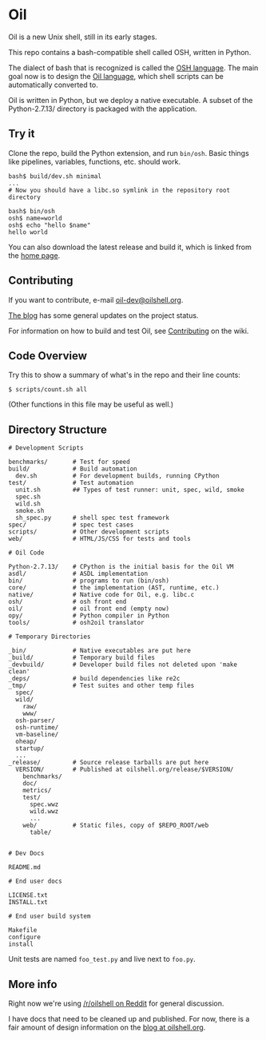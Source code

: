Oil
===

Oil is a new Unix shell, still in its early stages.

This repo contains a bash-compatible shell called OSH, written in Python.

The dialect of bash that is recognized is called the [OSH
language][osh-language].  The main goal now is to design the [Oil
language][oil-language], which shell scripts can be automatically converted
to.

[osh-language]: http://www.oilshell.org/cross-ref.html#osh-language
[oil-language]: http://www.oilshell.org/cross-ref.html#oil-language

Oil is written in Python, but we deploy a native executable.  A subset of the
Python-2.7.13/ directory is packaged with the application.

Try it
------

Clone the repo, build the Python extension, and run `bin/osh`.  Basic things
like pipelines, variables, functions, etc. should work.

    bash$ build/dev.sh minimal
    ...
    # Now you should have a libc.so symlink in the repository root directory

    bash$ bin/osh
    osh$ name=world
    osh$ echo "hello $name"
    hello world

You can also download the latest release and build it, which is linked from the
[home page](https://www.oilshell.org/).

Contributing
------------

If you want to contribute, e-mail [oil-dev@oilshell.org][oil-dev].

[oil-dev]: http://lists.oilshell.org/listinfo.cgi/oil-dev-oilshell.org

[The blog](http://www.oilshell.org/blog/) has some general updates on the
project status.

For information on how to build and test Oil, see [Contributing][] on the wiki.

[Contributing]: https://github.com/oilshell/oil/wiki/Contributing

Code Overview
-------------

Try this to show a summary of what's in the repo and their line counts:

    $ scripts/count.sh all

(Other functions in this file may be useful as well.)

Directory Structure
-------------------

    # Development Scripts

    benchmarks/       # Test for speed
    build/            # Build automation
      dev.sh          # For development builds, running CPython
    test/             # Test automation
      unit.sh         ## Types of test runner: unit, spec, wild, smoke
      spec.sh
      wild.sh        
      smoke.sh
      sh_spec.py      # shell spec test framework
    spec/             # spec test cases
    scripts/          # Other development scripts
    web/              # HTML/JS/CSS for tests and tools

    # Oil Code

    Python-2.7.13/    # CPython is the initial basis for the Oil VM
    asdl/             # ASDL implementation
    bin/              # programs to run (bin/osh)
    core/             # the implementation (AST, runtime, etc.)
    native/           # Native code for Oil, e.g. libc.c
    osh/              # osh front end
    oil/              # oil front end (empty now)
    opy/              # Python compiler in Python
    tools/            # osh2oil translator

    # Temporary Directories

    _bin/             # Native executables are put here
    _build/           # Temporary build files
    _devbuild/        # Developer build files not deleted upon 'make clean'
    _deps/            # build dependencies like re2c
    _tmp/             # Test suites and other temp files
      spec/
      wild/
        raw/
        www/
      osh-parser/
      osh-runtime/
      vm-baseline/
      oheap/
      startup/
      ...
    _release/         # Source release tarballs are put here
      VERSION/        # Published at oilshell.org/release/$VERSION/
        benchmarks/
        doc/
        metrics/
        test/
          spec.wwz
          wild.wwz
          ...
        web/          # Static files, copy of $REPO_ROOT/web
          table/
      

    # Dev Docs

    README.md

    # End user docs

    LICENSE.txt
    INSTALL.txt

    # End user build system

    Makefile
    configure
    install

Unit tests are named `foo_test.py` and live next to `foo.py`.

More info
---------

Right now we're using
[/r/oilshell on Reddit](https://www.reddit.com/r/oilshell/) for general discussion.


I have docs that need to be cleaned up and published.  For now, there is a fair
amount of design information on
the [blog at oilshell.org](http://www.oilshell.org/blog/).


